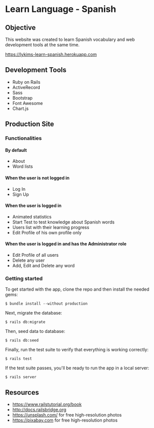 # Learn Language - Spanish

## Objective

This website was created to learn Spanish vocabulary and web development tools at the same time.

<https://lykims-learn-spanish.herokuapp.com>

## Development Tools

* Ruby on Rails
* ActiveRecord
* Sass
* Bootstrap
* Font Awesome
* Chart.js

## Production Site

### Functionalities

#### By default
* About
* Word lists

#### When the user is not logged in
* Log In
* Sign Up

#### When the user is logged in
* Animated statistics
* Start Test to test knowledge about Spanish words
* Users list with their learning progress
* Edit Profile of his own profile only

#### When the user is logged in and has the Administrator role
* Edit Profile of all users
* Delete any user
* Add, Edit and Delete any word


### Getting started

To get started with the app, clone the repo and then install the needed gems:

```
$ bundle install --without production
```

Next, migrate the database:

```
$ rails db:migrate
```

Then, seed data to database:

```
$ rails db:seed
```

Finally, run the test suite to verify that everything is working correctly:

```
$ rails test
```

If the test suite passes, you'll be ready to run the app in a local server:

```
$ rails server
```

## Resources
* <https://www.railstutorial.org/book>
* <http://docs.railsbridge.org>
* <https://unsplash.com/> for free high-resolution photos
* <https://pixabay.com> for free high-resolution photos
